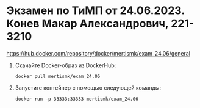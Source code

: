 # Экзамен по ТиМП от 24.06.2023. Конев Макар Александрович, 221-3210

https://hub.docker.com/repository/docker/mertismk/exam_24.06/general

1. Скачайте Docker-образ из DockerHub:

   ```
   docker pull mertismk/exam_24.06
   ```

2. Запустите контейнер с помощью следующей команды:

   ```
   docker run -p 33333:33333 mertismk/exam_24.06
   ```
